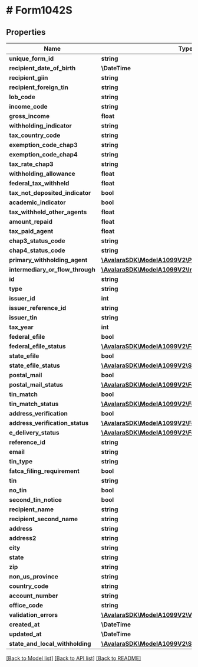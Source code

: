 # # Form1042S

## Properties

Name | Type | Description | Notes
------------ | ------------- | ------------- | -------------
**unique_form_id** | **string** |  | [optional]
**recipient_date_of_birth** | **\DateTime** |  | [optional]
**recipient_giin** | **string** |  | [optional]
**recipient_foreign_tin** | **string** |  | [optional]
**lob_code** | **string** |  | [optional]
**income_code** | **string** |  | [optional]
**gross_income** | **float** |  | [optional]
**withholding_indicator** | **string** |  | [optional]
**tax_country_code** | **string** |  | [optional]
**exemption_code_chap3** | **string** |  | [optional]
**exemption_code_chap4** | **string** |  | [optional]
**tax_rate_chap3** | **string** |  | [optional]
**withholding_allowance** | **float** |  | [optional]
**federal_tax_withheld** | **float** |  | [optional]
**tax_not_deposited_indicator** | **bool** |  | [optional]
**academic_indicator** | **bool** |  | [optional]
**tax_withheld_other_agents** | **float** |  | [optional]
**amount_repaid** | **float** |  | [optional]
**tax_paid_agent** | **float** |  | [optional]
**chap3_status_code** | **string** |  | [optional]
**chap4_status_code** | **string** |  | [optional]
**primary_withholding_agent** | [**\AvalaraSDK\ModelA1099V2\PrimaryWithholdingAgent**](PrimaryWithholdingAgent.md) |  | [optional]
**intermediary_or_flow_through** | [**\AvalaraSDK\ModelA1099V2\IntermediaryOrFlowThrough**](IntermediaryOrFlowThrough.md) |  | [optional]
**id** | **string** |  | [optional]
**type** | **string** |  | [optional]
**issuer_id** | **int** |  | [optional]
**issuer_reference_id** | **string** |  | [optional]
**issuer_tin** | **string** |  | [optional]
**tax_year** | **int** |  | [optional]
**federal_efile** | **bool** |  | [optional]
**federal_efile_status** | [**\AvalaraSDK\ModelA1099V2\Form1099StatusDetail**](Form1099StatusDetail.md) |  | [optional]
**state_efile** | **bool** |  | [optional]
**state_efile_status** | [**\AvalaraSDK\ModelA1099V2\StateEfileStatusDetail[]**](StateEfileStatusDetail.md) |  | [optional]
**postal_mail** | **bool** |  | [optional]
**postal_mail_status** | [**\AvalaraSDK\ModelA1099V2\Form1099StatusDetail**](Form1099StatusDetail.md) |  | [optional]
**tin_match** | **bool** |  | [optional]
**tin_match_status** | [**\AvalaraSDK\ModelA1099V2\Form1099StatusDetail**](Form1099StatusDetail.md) |  | [optional]
**address_verification** | **bool** |  | [optional]
**address_verification_status** | [**\AvalaraSDK\ModelA1099V2\Form1099StatusDetail**](Form1099StatusDetail.md) |  | [optional]
**e_delivery_status** | [**\AvalaraSDK\ModelA1099V2\Form1099StatusDetail**](Form1099StatusDetail.md) |  | [optional]
**reference_id** | **string** |  | [optional]
**email** | **string** |  | [optional]
**tin_type** | **string** |  | [optional]
**fatca_filing_requirement** | **bool** |  | [optional]
**tin** | **string** |  | [optional]
**no_tin** | **bool** |  | [optional]
**second_tin_notice** | **bool** |  | [optional]
**recipient_name** | **string** |  | [optional]
**recipient_second_name** | **string** |  | [optional]
**address** | **string** |  | [optional]
**address2** | **string** |  | [optional]
**city** | **string** |  | [optional]
**state** | **string** |  | [optional]
**zip** | **string** |  | [optional]
**non_us_province** | **string** |  | [optional]
**country_code** | **string** |  | [optional]
**account_number** | **string** |  | [optional]
**office_code** | **string** |  | [optional]
**validation_errors** | [**\AvalaraSDK\ModelA1099V2\ValidationError[]**](ValidationError.md) |  | [optional]
**created_at** | **\DateTime** |  | [optional]
**updated_at** | **\DateTime** |  | [optional]
**state_and_local_withholding** | [**\AvalaraSDK\ModelA1099V2\StateAndLocalWithholding**](StateAndLocalWithholding.md) |  | [optional]

[[Back to Model list]](../../../README.md#models) [[Back to API list]](../../../README.md#endpoints) [[Back to README]](../../../README.md)
